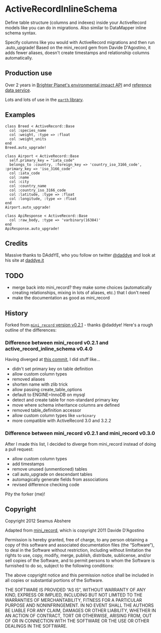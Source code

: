 # ActiveRecordInlineSchema

Define table structure (columns and indexes) inside your ActiveRecord models like you can do in migrations. Also similar to DataMapper inline schema syntax.

Specify columns like you would with ActiveRecord migrations and then run .auto_upgrade! Based on the mini_record gem from Davide D'Agostino, it adds fewer aliases, doesn't create timestamps and relationship columns automatically.

## Production use

Over 2 years in [Brighter Planet's environmental impact API](http://impact.brighterplanet.com) and [reference data service](http://data.brighterplanet.com).

Lots and lots of use in the [`earth` library](https://github.com/brighterplanet/earth).

## Examples

    class Breed < ActiveRecord::Base
      col :species_name
      col :weight, :type => :float
      col :weight_units
    end
    Breed.auto_upgrade!

    class Airport < ActiveRecord::Base
      self.primary_key = "iata_code"
      belongs_to :country, :foreign_key => 'country_iso_3166_code', :primary_key => 'iso_3166_code'
      col :iata_code
      col :name
      col :city
      col :country_name
      col :country_iso_3166_code
      col :latitude, :type => :float
      col :longitude, :type => :float
    end
    Airport.auto_upgrade!

    class ApiResponse < ActiveRecord::Base
      col :raw_body, :type => 'varbinary(16384)'
    end
    ApiResponse.auto_upgrade!

## Credits

Massive thanks to DAddYE, who you follow on twitter [@daddye](http://twitter.com/daddye) and look at his site at [daddye.it](http://www.daddye.it)

## TODO

* merge back into mini_record? they make some choices (automatically creating relationships, mixing in lots of aliases, etc.) that I don't need
* make the documentation as good as mini_record

## History

Forked from [`mini_record` version v0.2.1](https://github.com/DAddYE/mini_record) - thanks @daddye! Here's a rough outline of the differences:

### Difference between mini_record v0.2.1 and active_record_inline_schema v0.4.0

Having diverged at [this commit](https://github.com/DAddYE/mini_record/commit/55b2545f9772f7500d3782ac530b3da456f50023), I did stuff like...

* didn't set primary key on table definition
* allow custom column types
* removed aliases
* shorten name with zlib trick
* allow passing create_table_options
* default to ENGINE=InnoDB on mysql
* detect and create table for non-standard primary key
* move where schema inheritance columns are defined
* removed table_definition accessor
* allow custom column types like `varbinary`
* more compatible with ActiveRecord 3.0 and 3.2.2

### Difference between mini_record v0.2.1 and mini_record v0.3.0

After I made this list, I decided to diverge from mini_record instead of doing a pull request:

* allow custom column types
* add timestamps
* remove unused (unmentioned) tables
* call auto_upgrade on descendant tables
* automagically generate fields from associations
* revised difference checking code

Pity the forker (me)!

## Copyright

Copyright 2012 Seamus Abshere

Adapted from [mini_record](https://github.com/DAddYE/mini_record), which is copyright 2011 Davide D'Agostino

Permission is hereby granted, free of charge, to any person obtaining a copy of this software and
associated documentation files (the “Software”), to deal in the Software without restriction, including without
limitation the rights to use, copy, modify, merge, publish, distribute, sublicense, and/or sell copies of the Software,
and to permit persons to whom the Software is furnished to do so, subject to the following conditions:

The above copyright notice and this permission notice shall be included in all copies or substantial portions of the Software.

THE SOFTWARE IS PROVIDED “AS IS”, WITHOUT WARRANTY OF ANY KIND, EXPRESS OR IMPLIED, INCLUDING BUT NOT LIMITED TO THE WARRANTIES
OF MERCHANTABILITY, FITNESS FOR A PARTICULAR PURPOSE AND NONINFRINGEMENT. IN NO EVENT SHALL THE AUTHORS BE LIABLE FOR ANY CLAIM,
DAMAGES OR OTHER LIABILITY, WHETHER IN AN ACTION OF CONTRACT, TORT OR OTHERWISE, ARISING FROM, OUT OF OR IN CONNECTION WITH THE
SOFTWARE OR THE USE OR OTHER DEALINGS IN THE SOFTWARE.
